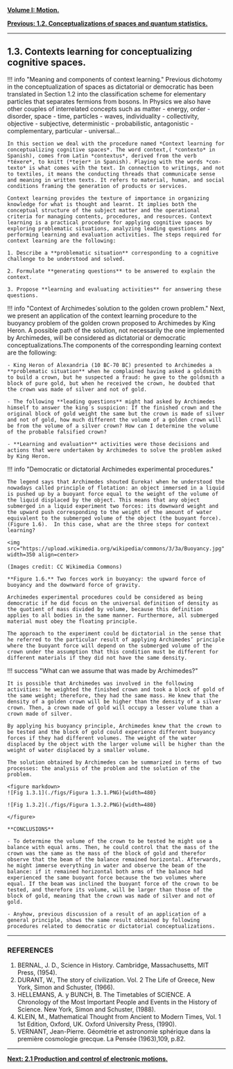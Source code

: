 
[**Volume I: Motion.**](./volume-I.md)

[**Previous: 1.2.  Conceptualizations of spaces and quantum statistics.**](./vol-I-chap-1-sect-2.md)

***

## 1.3.  Contexts learning for conceptualizing cognitive spaces.

!!! info "Meaning and components of context learning."
	Previous dichotomy in the conceptualization of spaces as dictatorial or democratic has been translated in Section 1.2 into the classification scheme for elementary particles that separates fermions from bosons. In Physics we also have other couples of interrelated concepts such as matter - energy, order - disorder, space - time, particles - waves, individuality - collectivity, objective - subjective, deterministic - probabilistic, antagonistic - complementary, particular - universal… 

	In this section we deal with the procedure named *Context learning for conceptualizing cognitive spaces*. The word context,( *contexto* in Spanish), comes from Latin *contextus*, derived from the verb *téxere*, to knitt (*tejer* in Spanish). Playing with the words *con-texto* is what comes with the text. In connection to writings, and not to textiles, it means the conducting threads that communicate sense and meaning in written texts. It refers to material, human, and social conditions framing the generation of products or services.

	Context learning provides the texture of importance in organizing knowledge for what is thought and learnt. It implies both the conceptual structure of the subject matter and the operational criteria for managing contents, procedures, and resources. Context learning is a practical procedure for applying cognitive spaces by exploring problematic situations, analyzing leading questions and performing learning and evaluation activities. The steps required for context learning are the following:

	1. Describe a **problematic situation** corresponding to a cognitive challenge to be understood and solved. 

	2. Formulate **generating questions** to be answered to explain the context.

	3. Propose **learning and evaluating activities** for answering these questions.

!!! info "Context of Archimedes´solution to the golden crown problem."
	Next, we present an application of the context learning procedure to the buoyancy problem of the golden crown proposed to Archimedes by King Heron. A possible path of the solution, not necessarily the one implemented by Archimedes, will be considered as dictatorial or democratic conceptualizations.The components of the corresponding learning context are the following: 

	- King Heron of Alexandria (10 BC-70 BC) presented to Archimedes a **problematic situation** when he complained having asked a goldsmith to build a crown, but he suspected a fraud: he gave to the goldsmith a block of pure gold, but when he received the crown, he doubted that the crown was made of silver and not of gold.

	- The following **leading questions** might had asked by Archimedes himself to answer the king´s suspicion: If the finished crown and the original block of gold weight the same but the crown is made of silver and not of gold, how much different the volume of a golden crown will be from the volume of a silver crown? How can I determine the volume of the probable falsified crown? 

	- **Learning and evaluation** activities were those decisions and actions that were undertaken by Archimedes to solve the problem asked by King Heron.

!!! info "Democratic or dictatorial Archimedes experimental procedures."

	The legend says that Archimedes shouted Eureka! when he understood the nowadays called principle of flotation: an object immersed in a liquid is pushed up by a buoyant force equal to the weight of the volume of the liquid displaced by the object. This means that any object submerged in a liquid experiment two forces: its downward weight and the upward push corresponding to the weight of the amount of water equivalent to the submerged volume of the object (the buoyant force). (Figure 1.6).  In this case, what are the three steps for context learning?

	<img src="https://upload.wikimedia.org/wikipedia/commons/3/3a/Buoyancy.jpg" width=350 align=center> 

	(Images credit: CC Wikimedia Commons)

	**Figure 1.6.** Two forces work in buoyancy: the upward force of buoyancy and the downward force of gravity.  

	Archimedes experimental procedures could be considered as being democratic if he did focus on the universal definition of density as the quotient of mass divided by volume, because this definition applies to all bodies in the same manner. Furthermore, all submerged material must obey the floating principle.

	The approach to the experiment could be dictatorial in the sense that he referred to the particular result of applying Archimedes’ principle where the buoyant force will depend on the submerged volume of the crown under the assumption that this condition must be different for different materials if they did not have the same density.

!!! success "What can we assume that was made by Archimedes?" 

	It is possible that Archimedes was involved in the following activities: he weighted the finished crown and took a block of gold of the same weight; therefore, they had the same mass. He knew that the density of a golden crown will be higher than the density of a silver crown. Then, a crown made of gold will occupy a lesser volume than a crown made of silver.

	By applying his buoyancy principle, Archimedes knew that the crown to be tested and the block of gold could experience different buoyancy forces if they had different volumes. The weight of the water displaced by the object with the larger volume will be higher than the weight of water displaced by a smaller volume.

	The solution obtained by Archimedes can be summarized in terms of two processes: the analysis of the problem and the solution of the problem.

	<figure markdown>
	![Fig 1.3.1](./figs/Figura 1.3.1.PNG){width=480}

	![Fig 1.3.2](./figs/Figura 1.3.2.PNG){width=480}

	</figure>

	**CONCLUSIONS**
	
	- To determine the volume of the crown to be tested he might use a balance with equal arms. Then, he could control that the mass of the crown was the same as the mass of the block of gold and therefor observe that the beam of the balance remained horizontal. Afterwards, he might immerse everything in water and observe the beam of the balance: if it remained horizontal both arms of the balance had experienced the same buoyant force because the two volumes where equal. If the beam was inclined the buoyant force of the crown to be tested, and therefore its volume, will be larger than those of the block of gold, meaning that the crown was made of silver and not of gold.

	- Anyhow, previous discussion of a result of an application of a general principle, shows the same result obtained by following procedures related to democratic or dictatorial conceptualizations.

***

### REFERENCES
 
1. BERNAL, J. D., Science in History. Cambridge, Massachusetts, MIT Press, (1954).
2. DURANT, W., The story of civilization. Vol. 2 The Life of Greece, New York, Simon and Schuster, (1966).
3. HELLEMANS, A. y BUNCH, B. The Timetables of SCIENCE. A Chronology of the Most Important People and Events in the History of Science. New York, Simon and Schuster, (1988).
4. KLEIN, M., Mathematical Thought from Ancient to Modern Times, Vol. 1 1st Edition, Oxford, UK. Oxford University Press, (1990).
5. VERNANT, Jean-Pierre. Géométrie et astronomie sphérique dans la première cosmologie grecque. La Pensée (1963),109, p.82.
 
***

[**Next: 2.1 Production and control of electronic motions.**](./vol-I-chap-2-sect-1.md)


